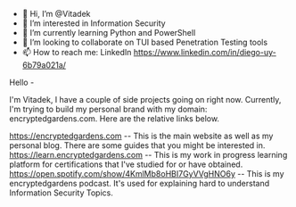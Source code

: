 - 👋 Hi, I’m @Vitadek
- 👀 I’m interested in Information Security
- 🌱 I’m currently learning Python and PowerShell
- 💞️ I’m looking to collaborate on TUI based Penetration Testing tools
- 📫 How to reach me: LinkedIn https://www.linkedin.com/in/diego-uy-6b79a021a/

<!---
Vitadek/Vitadek is a ✨ special ✨ repository because its `README.md` (this file) appears on your GitHub profile.
You can click the Preview link to take a look at your changes.
--->
Hello -

I'm Vitadek, I have a couple of side projects going on right now. Currently, I'm trying to build my personal brand with my domain: encryptedgardens.com. Here are the relative links below.
 
https://encryptedgardens.com -- This is the main website as well as my personal blog. There are some guides that you might be interested in. 
https://learn.encryptedgardens.com -- This is my work in progress learning platform for certifications that I've studied for or have obtained.
https://open.spotify.com/show/4KmlMb8oHBI7GyVVgHNO6y -- This is my encryptedgardens podcast. It's used for explaining hard to understand Information Security Topics.
